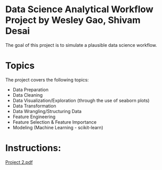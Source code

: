 # Data Science Analytical Workflow Project by Wesley Gao, Shivam Desai 
The goal of this project is to simulate a plausible data science workflow.

# Topics
The project covers the following topics: 
- Data Preparation
- Data Cleaning
- Data Visualization/Exploration (through the use of seaborn plots)
- Data Transformation
- Data Wrangling/Structuring Data
- Feature Engineering
- Feature Selection & Feature Importance
- Modeling (Machine Learning - scikit-learn)

# Instructions:
[Project 2.pdf](https://github.com/wesleygao/mgt3745-proj-2/files/9722636/Project.2.pdf)

